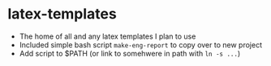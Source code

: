 # latex-templates
 - The home of all and any latex templates I plan to use
 - Included simple bash script `make-eng-report` to copy over to new project
 - Add script to $PATH (or link to somehwere in path with `ln -s ...`)
